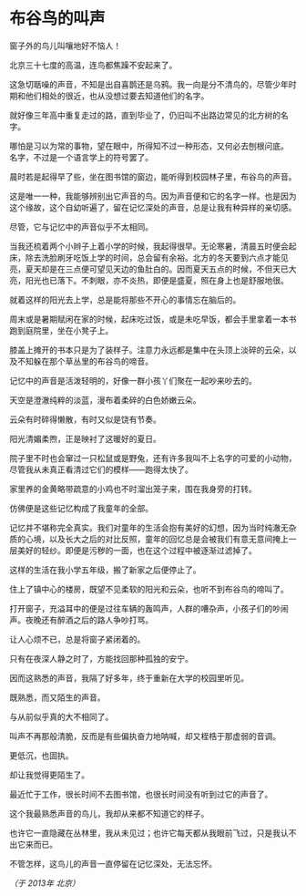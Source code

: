 # 布谷鸟的叫声

窗子外的鸟儿叫嚷地好不恼人！

北京三十七度的高温，连鸟都焦躁不安起来了。

这急切聒噪的声音，不知是出自喜鹊还是乌鸦。我一向是分不清鸟的，尽管少年时期和他们相处的很近，也从没想过要去知道他们的名字。

就好像三年高中重复走过的路，直到毕业了，仍旧叫不出路边常见的北方树的名字。

哪怕是习以为常的事物，望在眼中，所得知不过一种形态，又何必去刨根问底。
名字，不过是一个语言学上的符号罢了。

晨时若是起得早了些，坐在图书馆的窗边，能听得到校园林子里，布谷鸟的声音。

这是唯一一种，我能够辨别出它声音的鸟。因为声音便和它的名字一样。也是因为这个缘故，这个自幼听遍了，留在记忆深处的声音，总是让我有种异样的亲切感。

尽管，它与记忆中的声音似乎不太相同。

当我还梳着两个小辫子上着小学的时候，我起得很早。无论寒暑，清晨五时便会起床，除去洗脸刷牙吃饭上学的时间，总会留有余裕。北方的冬天要到六点才能见亮，夏天却是在三点便可望见天边的鱼肚白的。因而夏天五点的时候，不但天已大亮，阳光也已落下。不刺眼，亦不炎热，即便是盛夏，照在身上也是舒服地很。

就着这样的阳光去上学，总是能将那些不开心的事情忘在脑后的。

周末或是暑期赋闲在家的时候，起床吃过饭，或是未吃早饭，都会手里拿着一本书跑到庭院里，坐在小凳子上。

膝盖上摊开的书本只是为了装样子。注意力永远都是集中在头顶上淡碎的云朵，以及不知躲在那个草丛里的布谷鸟的啼音。

记忆中的声音是活泼轻明的，好像一群小孩丫们聚在一起吵来吵去的。

天空是澄澈纯粹的淡蓝，漫布着柔碎的白色娇嫩云朵。

云朵有时碎得懒散，有时又似是饶有节奏。

阳光清媚柔煦，正是映衬了这暖好的夏日。

院子里不时也会窜过一只松鼠或是野兔，还有许多我叫不上名字的可爱的小动物，尽管我从未真正看清过它们的模样——跑得太快了。

家里养的金黄略带疏意的小鸡也不时溜出笼子来，围在我身旁的打转。

仿佛便是这些记忆构成了我童年的全部。

记忆并不堪称完全真实。我们对童年的生活会抱有美好的幻想，因为当时纯澈无杂质的心境，以及长大之后的对比反照，童年的回忆总是会被我们有意无意间掩上一层美好的轻纱。即便是污秽的一面，也在这个过程中被逐渐过滤掉了。

这样的生活在我小学五年级，搬了新家之后便停止了。

住上了镇中心的楼房，既望不见柔软的阳光和云朵，也听不到布谷鸟的啼叫了。

打开窗子，充溢耳中的便是过往车辆的轰鸣声，人群的嘈杂声，小孩子们的吵闹声。夜晚还有醉酒之后的路人争吵打骂。

让人心烦不已，总是将窗子紧闭着的。

只有在夜深人静之时了，方能找回那种孤独的安宁。

因而这熟悉的声音，我隔了好多年，终于重新在大学的校园里听见。

既熟悉，而又陌生的声音。

与从前似乎真的大不相同了。

叫声不再那般清脆，反而是有些偏执奋力地呐喊，却又桎梏于那虚弱的音调。

更低沉，也固执。

却让我觉得更陌生了。

最近忙于工作，很长时间不去图书馆，也很长时间没有听到过它的声音了。

这个我最熟悉声音的鸟儿，我却从来都不知道它的样子。

也许它一直隐藏在丛林里，我从未见过；也许它每天都从我眼前飞过，只是我认不出它来而已。

不管怎样，这鸟儿的声音一直停留在记忆深处，无法忘怀。

*（于 2013年 北京）*